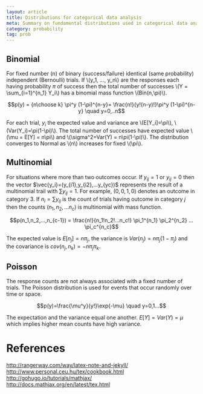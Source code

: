 ```yaml
---
layout: article
title: Distributions for categorical data analysis
meta: Summary on fundamental distributions used in categorical data analysis
category: probability
tag: prob
---
```


## Binomial

For fixed number (n) of binary (success/failure) identical (same probability) independent (Bernoulli) trials. If \\(y_1, ..., y_n\\) are the responses each having probability $\pi$ of success then the total number of successes \\(Y = \sum_{i=1}^{n_1} Y_i\\) has a binomial mass function \\(Bin(n,\pi)\\).

$$p(y) = {n\choose k} \pi^y (1-\pi)^{n-y}= \frac{n!}{y!(n-y)!}\pi^y (1-\pi)^{n-y} \quad y=0,..n$$

For each trial, $y_i$ the expected value and variance are \\(E[Y_i]=\pi\\), \\(Var(Y_i)=\pi(1-\pi)\\). The total number of successes have expected value \\(\mu = E[Y] = n\pi\\) and \\(\sigma^2=Var(Y) = n\pi(1-\pi)\\). The distribution converges to Normal as \\(n\\) increases for fixed \\(\pi\\).

## Multinomial

For situations where more than two outcomes occur. If $y_{ij}=1$ or $y_{ij}=0$ then the vector $\vec{y_i}=(y_{i1},y_{i2},...y_{yc})$ represents the result of a multinomial trail with $\sum y_{ij}=1$. For example, $(0,0,1,0)$ denotes an outcome in category 3. If $n_i=\sum y_{ij}$ is the count of trials having outcome in category $j$ then the counts $(n_1, n_2, ...n_c)$ is multinomial with mass function.

$$p(n_1,n_2,...,n_{c-1}) = \frac{n!}{n_1!n_2!...n_c!} \pi_1^{n_1} \pi_2^{n_2} ... \pi_c^{n_c}$$

The expected value is $E[n_j]= n\pi_j$, the variance is $Var(n_j)=n \pi_j(1-\pi_j)$ and the covariance is $cov(n_j,n_k)=-n\pi_j\pi_k$.

## Poisson

The response counts are not always associated with a fixed number of trials. The Poisson distribution is used for events that occur randomly over time or space.

$$p(y)=\frac{\mu^y}{y!}\exp{-\mu} \quad y=0,1...$$

The expectation and the variance equal one another. $E[Y] = Var(Y) = \mu$ which implies higher mean counts have high variance.

# References

<http://rangerway.com/way/latex-note-and-jekyll/>
<http://www.personal.ceu.hu/tex/cookbook.html>
<http://gohugo.io/tutorials/mathjax/>
<http://docs.mathjax.org/en/latest/tex.html>
